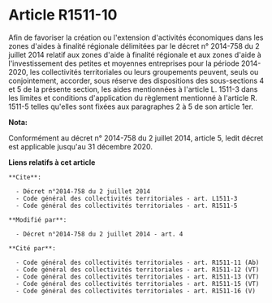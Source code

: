 # Article R1511-10

Afin de favoriser la création ou l'extension d'activités économiques dans les zones d'aides à finalité régionale délimitées
par le décret n° 2014-758 du 2 juillet 2014 relatif aux zones d'aide à finalité régionale et aux zones d'aide à
l'investissement des petites et moyennes entreprises pour la période 2014-2020, les collectivités territoriales ou leurs
groupements peuvent, seuls ou conjointement, accorder, sous réserve des dispositions des sous-sections 4 et 5 de la présente
section, les aides mentionnées à l'article L. 1511-3 dans les limites et conditions d'application du règlement mentionné à
l'article R. 1511-5 telles qu'elles sont fixées aux paragraphes 2 à 5 de son article 1er.

**Nota:**

Conformément au décret n° 2014-758 du 2 juillet 2014, article 5, ledit décret est applicable jusqu'au 31 décembre 2020.

**Liens relatifs à cet article**

	**Cite**:

	  - Décret n°2014-758 du 2 juillet 2014
	  - Code général des collectivités territoriales - art. L1511-3
	  - Code général des collectivités territoriales - art. R1511-5

	**Modifié par**:

	  - Décret n°2014-758 du 2 juillet 2014 - art. 4

	**Cité par**:

	  - Code général des collectivités territoriales - art. R1511-11 (Ab)
	  - Code général des collectivités territoriales - art. R1511-12 (VT)
	  - Code général des collectivités territoriales - art. R1511-13 (VT)
	  - Code général des collectivités territoriales - art. R1511-15 (VT)
	  - Code général des collectivités territoriales - art. R1511-16 (V)
